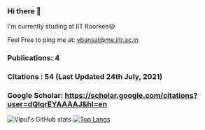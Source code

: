 ### Hi there 👋

I'm currently studing at IIT Roorkee😃 

Feel Free to ping me at: vbansal@me.iitr.ac.in

### Publications: 4
### Citations : 54 (Last Updated 24th July, 2021)
### Google Scholar: https://scholar.google.com/citations?user=dQlqrEYAAAAJ&hl=en


![Vipul's GitHub stats](https://github-readme-stats.vercel.app/api?username=vipul2001&theme=vue&show_icons=true)
[![Top Langs](https://github-readme-stats.vercel.app/api/top-langs/?username=vipul2001&layout=compact)](https://github.com/vipul2001/github-readme-stats)
